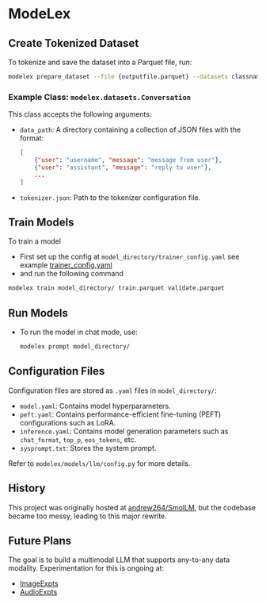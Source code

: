 # ModeLex

## Create Tokenized Dataset

To tokenize and save the dataset into a Parquet file, run:

```bash
modelex prepare_dataset --file {outputfile.parquet} --datasets classname:arg1,arg2
```

### Example Class: `modelex.datasets.Conversation`

This class accepts the following arguments:

- `data_path`: A directory containing a collection of JSON files with the format:
  
    ```json
    [
        {"user": "username", "message": "message from user"},
        {"user": "assistant", "message": "reply to user"},
        ...
    ]
    ```

- `tokenizer.json`: Path to the tokenizer configuration file.

## Train Models

To train a model
- First set up the config at `model_directory/trainer_config.yaml` see example [trainer_config.yaml](modelex/examples/trainer_config.yaml)
- and run the following command
```bash
modelex train model_directory/ train.parquet validate.parquet
```

## Run Models

- To run the model in chat mode, use:

    ```bash
    modelex prompt model_directory/
    ```

## Configuration Files

Configuration files are stored as `.yaml` files in `model_directory/`:

- `model.yaml`: Contains model hyperparameters.
- `peft.yaml`: Contains performance-efficient fine-tuning (PEFT) configurations such as LoRA.
- `inference.yaml`: Contains model generation parameters such as `chat_format`, `top_p`, `eos_tokens`, etc.
- `sysprompt.txt`: Stores the system prompt.

Refer to `modelex/models/llm/config.py` for more details.

## History

This project was originally hosted at [andrew264/SmolLM](https://github.com/andrew264/Smol-LM), but the codebase became too messy, leading to this major rewrite.

## Future Plans

The goal is to build a multimodal LLM that supports any-to-any data modality. Experimentation for this is ongoing at:

- [ImageExpts](https://github.com/andrew264/ImageExpts)
- [AudioExpts](https://github.com/andrew264/AudioExpts)
